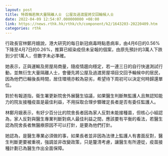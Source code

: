 ```yaml
---
layout: post
title: 特首稱若無大量隔離人士　公屋及過渡屋將交回輪候人士
date: 2022-04-09 12:54:07.000000000 +08:00
link: https://news.rthk.hk/rthk/ch/component/k2/1643203-20220409.htm
categories: rthk
---
```


行政長官林鄭月娥說，港大研究的每日新冠病毒時點患病率，由4月6日的0.56%下降至4月7日的0.26%，推算已經染疫但未呈報的個案，由原先預計的3萬人下跌到少於1萬人，但數字未必準確。

她表示，正與運輸及房屋局商量，隨疫情趨向穩定，若一連三日的自行快速測試行動，並無衍生大量隔離人士，會優先將公屋及過渡房屋項目交回予輪候中的居民，因為他們已輪後長時間，居住環境亦較為惡劣，希望待下周初可以決定何時歸還單位。

對於有報道指，衞生署更新院舍外展醫生協議，如果醫生判斷無監護人且無認知能力的院友接種疫苗是最佳利益，不用採取合理步驟確定長者是否有委任監護人。

林鄭月娥表示，有好少百分比的院舍長者因為家人反對未能接種苗，但核心小組認為，家人反對與醫生專業判斷對病人最佳利益之間，應該要有平衡的看法，若醫生認為院舍長者無醫療原因不可以打針，是要為他們打針。

她認為，是醫生專業必須做的事，如果長者並非因為法律上監護人有書面反對，醫生判斷更要被重視，強調並非改變政策，只是釐清考慮，讓醫生有所遵從，疫苗接種計劃已為醫生作出全面保障。
